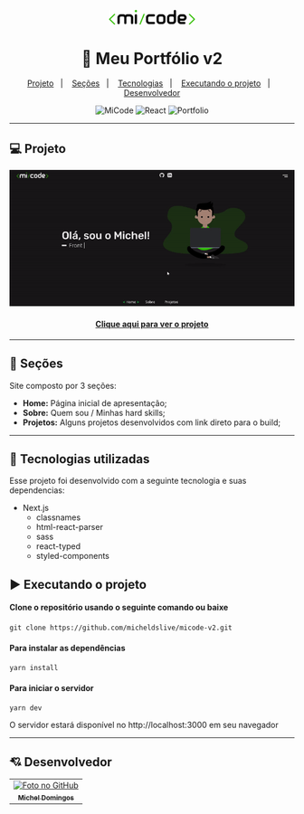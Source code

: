 <p align="center">
  <img src="https://github.com/micheldslive/micode-v2/blob/master/demo/micode.png" width="30%">
</p>

<h1 align="center">
  📰 Meu Portfólio v2
</h1>

<p align="center">
  <a href="#-projeto">Projeto</a>&nbsp;&nbsp;&nbsp;|&nbsp;&nbsp;&nbsp;
  <a href="#-seções">Seções</a>&nbsp;&nbsp;&nbsp;|&nbsp;&nbsp;&nbsp;
  <a href="#-tecnologias-utilizadas">Tecnologias</a>&nbsp;&nbsp;&nbsp;|&nbsp;&nbsp;&nbsp;
  <a href="#%EF%B8%8F-executando-o-projeto">Executando o projeto</a>&nbsp;&nbsp;&nbsp;|&nbsp;&nbsp;&nbsp;
  <a href="#-desenvolvedor">Desenvolvedor</a>
</p>

<p align="center">
  <img alt="MiCode" src="https://img.shields.io/static/v1?label=mi&message=code&color=success&labelColor=grey">
  
  <img alt="React" src="https://img.shields.io/static/v1?label=stack&message=React&color=success&labelColor=grey">
  
  <img alt="Portfolio" src="https://img.shields.io/static/v1?label=portfolio&message=MICODE&color=success&labelColor=grey">
</p>

---

## 💻 Projeto
<p align="center">
  <img src="https://github.com/micheldslive/micode-v2/blob/master/demo/prev.gif">
</p>

<h4 align="center"><a href="https://mi-code.vercel.app/">Clique aqui para ver o projeto</a></h4>

---

## 📌 Seções
Site composto por 3 seções:

- **Home:** Página inicial de apresentação;
- **Sobre:** Quem sou / Minhas hard skills;
- **Projetos:** Alguns projetos desenvolvidos com link direto para o build;

---

## 🚀 Tecnologias utilizadas
Esse projeto foi desenvolvido com a seguinte tecnologia e suas dependencias:

- Next.js
    - classnames
    - html-react-parser
    - sass
    - react-typed
    - styled-components

## ▶️ Executando o projeto

#### Clone o repositório usando o seguinte comando ou baixe

```
git clone https://github.com/micheldslive/micode-v2.git
```

#### Para instalar as dependências

```
yarn install
```

#### Para iniciar o servidor

```
yarn dev
```

O servidor estará disponível no http://localhost:3000 em seu navegador

---

## 💘 Desenvolvedor<br>
<table>
  <tr>
    <td align="center">
      <a href="https://github.com/micheldslive">
        <img src="https://avatars.githubusercontent.com/u/55795597?v=4" width="100" alt="Foto no GitHub"/><br>
        <sub>
          <b>Michel Domingos</b>
        </sub>
      </a>
    </td>
  </tr>
</table>
